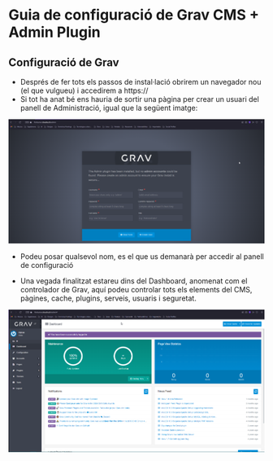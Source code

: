 # Guia de configuració de Grav CMS + Admin Plugin

## Configuració de Grav

- Després de fer tots els passos de instal·lació obrirem un navegador nou (el que vulgueu) i accedirem a https://<el-teu-domini>
- Si tot ha anat bé ens hauria de sortir una pàgina per crear un usuari del panell de Administració, igual que la següent imatge:

![grav-user-creation](images/image.png)

- Podeu posar qualsevol nom, es el que us demanarà per accedir al panell de configuració

- Una vegada finalitzat estareu dins del Dashboard, anomenat com el controlador de Grav, aquí podeu controlar tots els elements del CMS, pàgines, cache, plugins, serveis, usuaris i seguretat.

![alt text](images/image4.png)